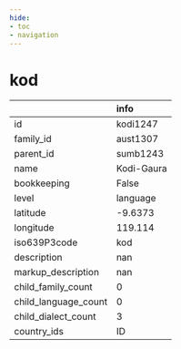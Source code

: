 ```yaml
---
hide:
- toc
- navigation
---
```

# kod
|                      | info       |
|:---------------------|:-----------|
| id                   | kodi1247   |
| family_id            | aust1307   |
| parent_id            | sumb1243   |
| name                 | Kodi-Gaura |
| bookkeeping          | False      |
| level                | language   |
| latitude             | -9.6373    |
| longitude            | 119.114    |
| iso639P3code         | kod        |
| description          | nan        |
| markup_description   | nan        |
| child_family_count   | 0          |
| child_language_count | 0          |
| child_dialect_count  | 3          |
| country_ids          | ID         |